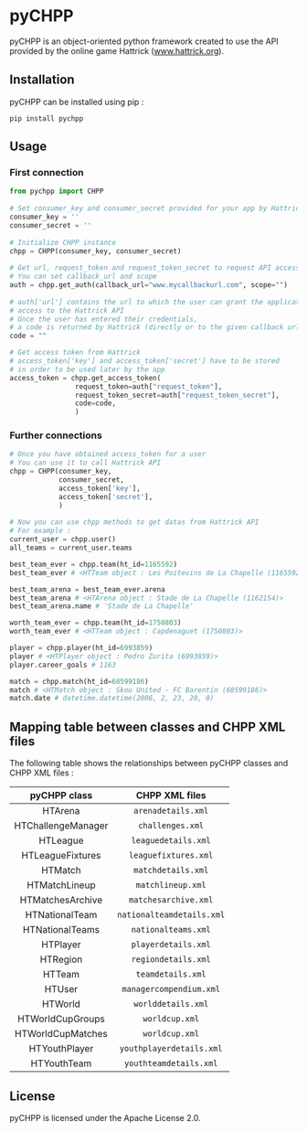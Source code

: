 # pyCHPP

pyCHPP is an object-oriented python framework created to use the API provided by the online game Hattrick (www.hattrick.org).

## Installation

pyCHPP can be installed using pip :

    pip install pychpp

## Usage

### First connection
```python
from pychpp import CHPP
    
# Set consumer_key and consumer_secret provided for your app by Hattrick
consumer_key = ''
consumer_secret = ''
    
# Initialize CHPP instance
chpp = CHPP(consumer_key, consumer_secret)
    
# Get url, request_token and request_token_secret to request API access
# You can set callback_url and scope
auth = chpp.get_auth(callback_url="www.mycallbackurl.com", scope="")
  
# auth['url'] contains the url to which the user can grant the application
# access to the Hattrick API
# Once the user has entered their credentials,
# a code is returned by Hattrick (directly or to the given callback url)
code = ""

# Get access token from Hattrick
# access_token['key'] and access_token['secret'] have to be stored
# in order to be used later by the app
access_token = chpp.get_access_token(
                request_token=auth["request_token"],
                request_token_secret=auth["request_token_secret"],
                code=code,
                )
```
### Further connections
```python
# Once you have obtained access_token for a user
# You can use it to call Hattrick API
chpp = CHPP(consumer_key,
            consumer_secret,
            access_token['key'],
            access_token['secret'],
            )
    
# Now you can use chpp methods to get datas from Hattrick API
# For example :
current_user = chpp.user()
all_teams = current_user.teams

best_team_ever = chpp.team(ht_id=1165592)
best_team_ever # <HTTeam object : Les Poitevins de La Chapelle (1165592)>

best_team_arena = best_team_ever.arena
best_team_arena # <HTArena object : Stade de La Chapelle (1162154)>
best_team_arena.name # 'Stade de La Chapelle'

worth_team_ever = chpp.team(ht_id=1750803)
worth_team_ever # <HTTeam object : Capdenaguet (1750803)>

player = chpp.player(ht_id=6993859)
player # <HTPlayer object : Pedro Zurita (6993859)>
player.career_goals # 1163

match = chpp.match(ht_id=68599186)
match # <HTMatch object : Skou United - FC Barentin (68599186)>
match.date # datetime.datetime(2006, 2, 23, 20, 0)
```

## Mapping table between classes and CHPP XML files
The following table shows the relationships between pyCHPP classes and CHPP XML files :

|pyCHPP class|CHPP XML files|
|:---:|:---:|
|HTArena|`arenadetails.xml`|
|HTChallengeManager|`challenges.xml`|
|HTLeague|`leaguedetails.xml`|
|HTLeagueFixtures|`leaguefixtures.xml`|
|HTMatch|`matchdetails.xml`|
|HTMatchLineup|`matchlineup.xml`|
|HTMatchesArchive|`matchesarchive.xml`|
|HTNationalTeam|`nationalteamdetails.xml`|
|HTNationalTeams|`nationalteams.xml`|
|HTPlayer|`playerdetails.xml`|
|HTRegion|`regiondetails.xml`|
|HTTeam|`teamdetails.xml`|
|HTUser|`managercompendium.xml`|
|HTWorld|`worlddetails.xml`|
|HTWorldCupGroups|`worldcup.xml`|
|HTWorldCupMatches|`worldcup.xml`|
|HTYouthPlayer|`youthplayerdetails.xml`|
|HTYouthTeam|`youthteamdetails.xml`|

## License
pyCHPP is licensed under the Apache License 2.0.

